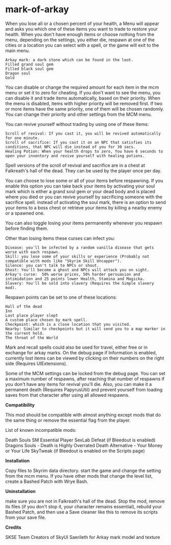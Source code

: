 # mark-of-arkay

When you lose all or a chosen percent of your health, a Menu will appear and asks you which one of these items you want to trade to restore your health. When you don't have enough items or choose nothing from the menu, depending on the settings, you either die, respawn at one of the cities or a location you can select with a spell, or the game will exit to the main menu.

    Arkay mark: a dark stone which can be found in the loot.
    Filled grand soul gem
    Filled black soul gem
    Dragon soul
    Gold



You can disable or change the required amount for each item in the mcm menu or set it to zero for cheating. If you don't want to see the menu, you can disable it and trade items automatically, based on their priority. When the menu is disabled, items with higher priority will be removed first. If two or more items have the same priority, one of them will be chosen randomly. You can change their priority and other settings from the MCM menu.

You can revive yourself without trading by using one of these Items:


    Scroll of revival: If you cast it, you will be revived automatically for one minute.
    Scroll of sacrifice: If you cast it on an NPC that satisfies its conditions, that NPC will die instead of you for 30 secs.
    Healing Potion: When your health drops to zero, You have 6 seconds to open your inventory and revive yourself with healing potions.


Spell versions of the scroll of revival and sacrifice are in a chest at Falkreath's hall of the dead. They can be used by the player once per day.

You can choose to lose some or all of your items before respawning. If you enable this option you can take back your items by activating your soul mark which is either a grand soul gem or your dead body and is placed where you died or you can revive yourself by sacrificing someone with the sacrifice spell. instead of activating the soul mark, there is an option to send your items to a boss chest or retrieve your items by killing a nearby enemy or a spawned one.

You can also toggle losing your items permanently whenever you respawn before finding them.
 
 Other than losing items these curses can infect you:
 
    Disease: you'll be infected by a random vanilla disease that gets worse with each respawn.
    Skill: you lose some of your skills or experience (Probably not compatible with mods like "Skyrim Skill Uncapper").
    Silence: you can't talk to NPCs or shout.
    Ghost: You'll become a ghost and NPCs will attack you on sight.
    Arkay's curse:  50% worse prices, 50% harder persuasion and intimidation and 25 points lower Health, Stamina and Magicka.
    Slavery: You'll be sold into slavery (Requires the Simple slavery mod).
 
 Respawn points can be set to one of these locations:
 
    Hall of the dead
    Inn
    Last place player slept
    A custom place chosen by mark spell.
    Checkpoint: which is a close location that you visited.
    Nearby: Similar to checkpoints but it will send you to a map marker in the current hold.
    The throat of the World

Mark and recall spells could also be used for travel, either free or in exchange for arkay marks.
On the debug page if Information is enabled, currently lost items can be viewed by clicking on their numbers on the right side (Requires UIExtensions).

Some of the MCM settings can be locked from the debug page. You can set a maximum number of respawns, after reaching that number of respawns if you don't have any items for revival you'll die. Also, you can make it a permanent death (Requires PapyrusUtil) and prevent yourself from loading saves from that character after using all allowed respawns. 

**Compatibility**

This mod should be compatible with almost anything except mods that do the same thing or remove the essential flag from the player.

List of known incompatible mods:

Death Souls
SM Essential Player
SexLab Defeat (if Bleedout is enabled)
Dragons Souls - Death is Highly Overrated
Death Alternative - Your Money or Your Life
SkyTweak (if Bleedout is enabled on the Scripts page)

**Installation**

Copy files to Skyrim data directory. start the game and change the setting from the mcm menu. If you have other mods that change the level list, create a Bashed Patch with Wrye Bash.

**Uninstallation**

make sure you are not in Falkreath's hall of the dead. Stop the mod, remove its files (if you don't stop it, your character remains essential), rebuild your Bashed Patch, and then use a Save cleaner like this to remove its scripts from your save file.

**Credits**

SKSE Team
Creators of SkyUI
Saerileth for Arkay mark model and texture
